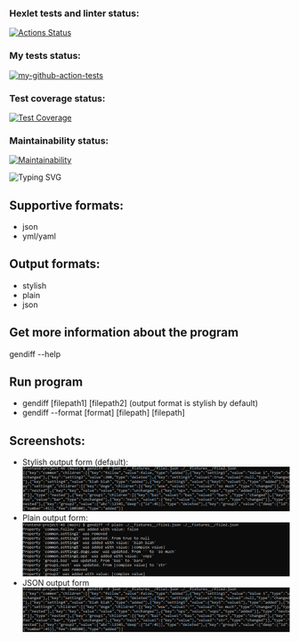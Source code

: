### Hexlet tests and linter status:
[![Actions Status](https://github.com/ivp9/frontend-project-46/workflows/hexlet-check/badge.svg)](https://github.com/ivp9/frontend-project-46/actions)

### My tests status:
[![my-github-action-tests](https://github.com/ivp9/frontend-project-46/actions/workflows/my-check.yml/badge.svg)](https://github.com/ivp9/frontend-project-46/actions/workflows/my-check.yml)

### Test coverage status:
[![Test Coverage](https://api.codeclimate.com/v1/badges/011161896990b8482ad1/test_coverage)](https://codeclimate.com/github/ivp9/frontend-project-46/test_coverage)

### Maintainability status:
[![Maintainability](https://api.codeclimate.com/v1/badges/011161896990b8482ad1/maintainability)](https://codeclimate.com/github/ivp9/frontend-project-46/maintainability)

![Typing SVG](https://readme-typing-svg.herokuapp.com?font=Fira+Code&size=30&pause=500&center=true&multiline=true&width=1300&height=100&lines=The+tool+which+finds+the+difference+between+two+json+or+yml%2Fyaml+files;+and+prints+the+result+in+necessary+format+on+demand.)

## Supportive formats:

- json
- yml/yaml

## Output formats:

- stylish
- plain
- json

## Get more information about the program

gendiff --help

## Run program

- gendiff [filepath1] [filepath2] (output format is stylish by default)
- gendiff --format [format] [filepath] [filepath]

## Screenshots:
- Stylish output form (default):
![Screenshot](https://github.com/ivp9/frontend-project-46/blob/main/imagesForREADME/2023-06-29_00-27-59.png)
- Plain output form:
![Screenshot](https://github.com/ivp9/frontend-project-46/blob/main/imagesForREADME/2023-06-29_00-31-07.png)
- JSON output form
![Screenshot](https://github.com/ivp9/frontend-project-46/blob/main/imagesForREADME/2023-06-29_00-27-59.png)
